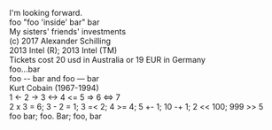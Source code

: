 <!-- {document:lang=de} -->

I'm looking forward.\
foo "foo 'inside' bar" bar\
My sisters' friends' investments\
(c) 2017 Alexander Schilling\
2013 Intel (R); 2013 Intel (TM)\
Tickets cost 20 usd in Australia or 19 EUR in Germany\
foo...bar\
foo -- bar and foo — bar\
Kurt Cobain (1967-1994)\
1 \<- 2 -> 3 \<-> 4 \<= 5 => 6 \<=> 7\
2 x 3 = 6; 3 - 2 = 1; 3 =\< 2; 4 >= 4; 5 +- 1; 10 -+ 1; 2 \<< 100; 999 >> 5\
foo  bar; foo.  Bar; foo,  bar
